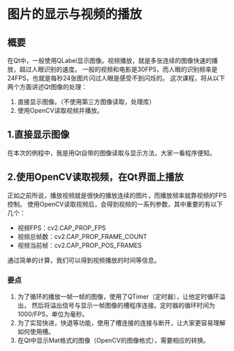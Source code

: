 # 图片的显示与视频的播放  
## 概要
在Qt中，一般使用QLabel显示图像。视频播放，就是多张连续的图像快速的播放，超过人眼识别的速度。
一般的视频和电影是30FPS，而人眼的识别频率是24FPS，也就是每秒24张图片闪过人眼是感受不到闪烁的。
这次课程，将从以下两个方面讲述Qt图像的处理：
1. 直接显示图像。（不使用第三方图像读取，处理库）
2. 使用OpenCV读取视频并播放。
## 1.直接显示图像  
在本次的例程中，我是用Qt自带的图像读取与显示方法，大家一看程序便知。  
## 2.使用OpenCV读取视频，在Qt界面上播放  
正如之前所说，播放视频就是很快的播放连续的图片，而播放频率就靠视频的FPS控制。
使用OpenCV读取视频后，会得到视频的一系列参数，其中重要的有以下几个：  
* 视频FPS：cv2.CAP_PROP_FPS  
* 视频总帧数：cv2.CAP_PROP_FRAME_COUNT  
* 视频当前帧：cv2.CAP_PROP_POS_FRAMES  

通过简单的计算，我们可以得到视频播放的时间等信息。  
### 要点
1. 为了循环的播放一帧一帧的图像，使用了QTimer（定时器），让他定时循环溢出，
然后将溢出信号与显示一帧图像的槽程序连接。定时器的循环时间为1000/FPS，单位为毫秒。  
2. 为了实现快进，快退等功能，使用了槽连接的连接与断开，让大家更容易理解如何使用槽。
3. 在Qt中显示Mat格式的图像（OpenCV的图像格式），需要相应的转换。
